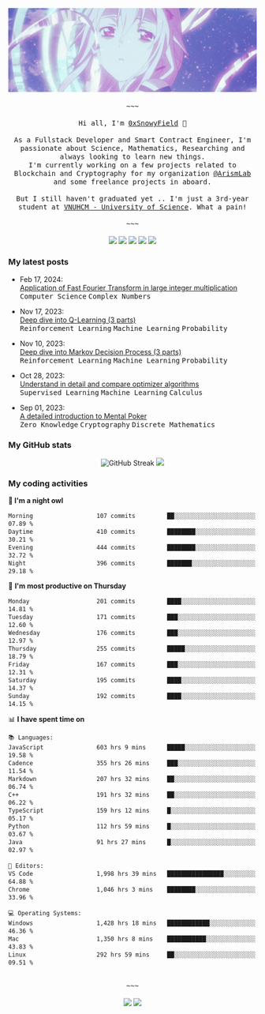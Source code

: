 <div align='center'>
<img src="./assets/banner.gif" alt="Banner" width="1000" />
  <samp>
    </br></br>~~~</br></br>
    Hi all, I'm <a href="https://snowyfield.me/">0xSnowyField</a> 🧸
    </br></br>
    As a Fullstack Developer and Smart Contract Engineer, I'm passionate about Science, Mathematics, Researching and always looking to learn new things.</br> I'm currently working on a few projects related to Blockchain and Cryptography for my organization <a href="https://github.com/ArismLab">@ArismLab</a> and some freelance projects in aboard.
    </br></br>
    But I still haven't graduated yet .. I'm just a 3rd-year student at <a href="https://en.hcmus.edu.vn/">VNUHCM - University of Science</a>. What a pain!
    </br></br>~~~</br></br>
  </samp>
  <a href = "https://wakatime.com/@SnowyField1906" target="_blank"><img src="https://img.shields.io/badge/-Wakatime-000000?style=for-the-badge&logo=wakatime&logoColor=white"></a>
  <a href="https://linkedin.com/in/NHThuan" target="_blank"><img src="https://img.shields.io/badge/-LinkedIn-0A66C2?style=for-the-badge&logo=linkedin&logoColor=white"></a>
  <a href="https://stackoverflow.com/users/17358240/snowyfield" target="_blank"><img src="https://img.shields.io/badge/StackOverflow-F58025?style=for-the-badge&logo=stackoverflow&logoColor=white" target="_blank"></a>
  <a href="https://facebook.com/SnowyField1906" target="_blank"><img src="https://img.shields.io/badge/-Facebook-0A66C2?style=for-the-badge&logo=facebook&logoColor=white"></a>
  <a href="https://x.com/SnowyField1906" target="_blank"><img src="https://img.shields.io/badge/-Twitter-000000?style=for-the-badge&logo=x&logoColor=white"></a>
</div>

### My latest posts

- Feb 17, 2024\: <br/>
  <a href="https://www.snowyfield.me/posts/ung-dung-fast-fourier-transform-trong-phep-nhan-so-nguyen-lon" target="_blank">Application of Fast Fourier Transform in large integer multiplication</a><br/>
  <kbd>Computer Science</kbd> <kbd>Complex Numbers</kbd>
  
- Nov 17, 2023\: <br/>
  <a href="https://www.snowyfield.me/posts/hieu-sau-ve-q-learning-phan-1" target="_blank">Deep dive into Q-Learning (3 parts)</a><br/>
  <kbd>Reinforcement Learning</kbd> <kbd>Machine Learning</kbd> <kbd>Probability</kbd>
  
- Nov 10, 2023\: <br/>
  <a href="https://www.snowyfield.me/posts/hieu-sau-ve-markov-decision-process-phan-1" target="_blank">Deep dive into Markov Decision Process (3 parts)</a><br/>
  <kbd>Reinforcement Learning</kbd> <kbd>Machine Learning</kbd> <kbd>Probability</kbd>
  
- Oct 28, 2023\: <br/>
  <a href="https://www.snowyfield.me/posts/tim-hieu-chi-tiet-va-so-sanh-cac-thuat-toan-optimizer" target="_blank">Understand in detail and compare optimizer algorithms</a><br/>
  <kbd>Supervised Learning</kbd> <kbd>Machine Learning</kbd> <kbd>Calculus</kbd>
  
- Sep 01, 2023\: <br/>
  <a href="https://www.snowyfield.me/posts/gioi-thieu-chi-tiet-ve-bai-toan-mental-poker" target="_blank">A detailed introduction to Mental Poker</a><br/>
  <kbd>Zero Knowledge</kbd> <kbd>Cryptography</kbd> <kbd>Discrete Mathematics</kbd>

### My GitHub stats

<div align="center">
  <img src="https://github-readme-streak-stats.herokuapp.com?user=SnowyFIeld1906&theme=swift&hide_border=true&date_format=M%20j%5B%2C%20Y%5D&card_width=1000" alt="GitHub Streak" />
  <img src='http://github-profile-summary-cards.vercel.app/api/cards/profile-details?username=SnowyFIeld1906&theme=swift' width='1000px'/>
</div>

### My coding activities

<!--START_SECTION:waka-->
**🦉 I'm a night owl** 

```text
Morning                  107 commits         ██░░░░░░░░░░░░░░░░░░░░░░░   07.89 % 
Daytime                  410 commits         ████████░░░░░░░░░░░░░░░░░   30.21 % 
Evening                  444 commits         ████████░░░░░░░░░░░░░░░░░   32.72 % 
Night                    396 commits         ███████░░░░░░░░░░░░░░░░░░   29.18 % 
```
📅 **I'm most productive on Thursday** 

```text
Monday                   201 commits         ████░░░░░░░░░░░░░░░░░░░░░   14.81 % 
Tuesday                  171 commits         ███░░░░░░░░░░░░░░░░░░░░░░   12.60 % 
Wednesday                176 commits         ███░░░░░░░░░░░░░░░░░░░░░░   12.97 % 
Thursday                 255 commits         █████░░░░░░░░░░░░░░░░░░░░   18.79 % 
Friday                   167 commits         ███░░░░░░░░░░░░░░░░░░░░░░   12.31 % 
Saturday                 195 commits         ████░░░░░░░░░░░░░░░░░░░░░   14.37 % 
Sunday                   192 commits         ████░░░░░░░░░░░░░░░░░░░░░   14.15 % 
```


📊 **I have spent time on** 

```text
📚 Languages: 
JavaScript               603 hrs 9 mins      █████░░░░░░░░░░░░░░░░░░░░   19.58 % 
Cadence                  355 hrs 26 mins     ███░░░░░░░░░░░░░░░░░░░░░░   11.54 % 
Markdown                 207 hrs 32 mins     ██░░░░░░░░░░░░░░░░░░░░░░░   06.74 % 
C++                      191 hrs 32 mins     ██░░░░░░░░░░░░░░░░░░░░░░░   06.22 % 
TypeScript               159 hrs 12 mins     █░░░░░░░░░░░░░░░░░░░░░░░░   05.17 % 
Python                   112 hrs 59 mins     █░░░░░░░░░░░░░░░░░░░░░░░░   03.67 % 
Java                     91 hrs 27 mins      █░░░░░░░░░░░░░░░░░░░░░░░░   02.97 % 

📑 Editors: 
VS Code                  1,998 hrs 39 mins   ████████████████░░░░░░░░░   64.88 % 
Chrome                   1,046 hrs 3 mins    ████████░░░░░░░░░░░░░░░░░   33.96 % 

💻 Operating Systems: 
Windows                  1,428 hrs 18 mins   ████████████░░░░░░░░░░░░░   46.36 % 
Mac                      1,350 hrs 8 mins    ███████████░░░░░░░░░░░░░░   43.83 % 
Linux                    292 hrs 59 mins     ██░░░░░░░░░░░░░░░░░░░░░░░   09.51 % 
```

<div align='center'><samp></br>~~~</br></br></samp><img src='http://img.shields.io/badge/3.1%20thousand%20coding%20hours-black?style=for-the-badge' /> <img src='https://img.shields.io/badge/3.5%20million%20lines%20of%20code-black?style=for-the-badge' /></div>


<!--END_SECTION:waka-->
